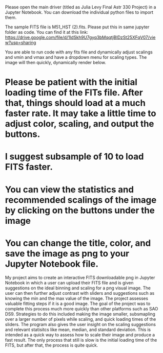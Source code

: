 Please open the main driver (titled as Julia Levy Final Astr 330 Project) in a Jupyter Notebook. You can download the individual python files to import them. 

The sample FITS file is M51_HST (2).fits. Please put this in same jupyter folder as code. You can find it at this link: 
https://drive.google.com/file/d/1ldSkh9U7gyq3bMqqtjBIDzSt25XFqV07/view?usp=sharing

You are able to run code with any fits file and dynamically adjust scalings and vmin and vmax and have a dropdown menu for scaling types. The image will then quickly, dynamically render below. 

# Please be patient with the initial loading time of the FITs file. After that, things should load at a much faster rate. It may take a little time to adjust color, scaling, and output the buttons. 
# I suggest subsample of 10 to load FITS faster. 
# You can view the statistics and recommended scalings of the image by clicking on the buttons under the image
# You can change the title, color, and save the image as png to your Jupyter Notebook file. 

My project aims to create an interactive FITS downloadable png in Jupyter Notebook in which a user can upload their FITS file and is given suggestions on the ideal binning and scaling for a png visual image. The user can then further adjust contrast with sliders and suggestions such as knowing the min and the max value of the image. The project assesses valuable fitting steps if it is a good image. The goal of the project was to complete this process much more quickly than other platforms such as SAO DS9. Strategies to do this included making the image smaller, subsmapling over a larger number of pixels while scaling, and quick loading times of the sliders. The program also gives the user insight on the scaling suggestions and relevant statisitcs like mean, median, and standard deviation. This is intended as a quick way to assess how to scale their image and produce a fast result. The only process that still is slow is the initial loading time of the FITS, but after that, the process is quite quick. 
